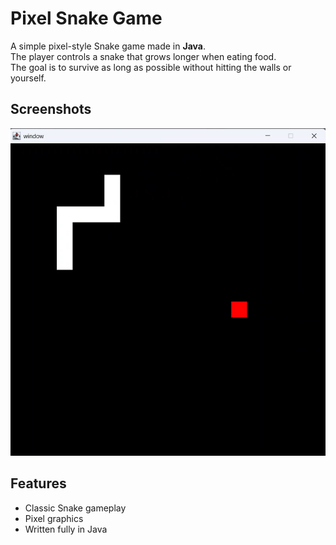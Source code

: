 # Pixel Snake Game

A simple pixel-style Snake game made in **Java**.  
The player controls a snake that grows longer when eating food.  
The goal is to survive as long as possible without hitting the walls or yourself.


## Screenshots
![Game Screenshot](images/screenshot.png)


## Features
- Classic Snake gameplay  
- Pixel graphics  
- Written fully in Java  

